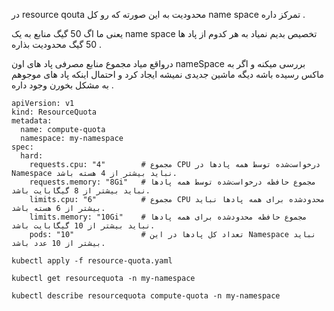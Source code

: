 در resource qouta محدودیت به این صورته که رو کل name space تمرکز داره .

یعنی ما اگ 50 گیگ منابع به یک name space تخصیص بدیم نمیاد به هر کدوم از پاد ها 50 گیگ محدودیت بذاره .

درواقع میاد مجموع منابع مصرفی پاد های اون nameSpace بررسی میکنه و اگر به ماکس رسیده باشه دیگه ماشین جدیدی نمیشه ایجاد کرد و احتمال اینکه پاد های موجوهم به مشکل بخورن وجود داره .
```
apiVersion: v1
kind: ResourceQuota
metadata:
  name: compute-quota
  namespace: my-namespace
spec:
  hard:
    requests.cpu: "4"        # مجموع CPU درخواست‌شده توسط همه پادها در Namespace نباید بیشتر از 4 هسته باشد.
    requests.memory: "8Gi"   # مجموع حافظه درخواست‌شده توسط همه پادها نباید بیشتر از 8 گیگابایت باشد.
    limits.cpu: "6"          # مجموع CPU محدود‌شده برای همه پادها نباید بیشتر از 6 هسته باشد.
    limits.memory: "10Gi"    # مجموع حافظه محدود‌شده برای همه پادها نباید بیشتر از 10 گیگابایت باشد.
    pods: "10"               # تعداد کل پادها در این Namespace نباید بیشتر از 10 عدد باشد.
```

```
kubectl apply -f resource-quota.yaml
```

```
kubectl get resourcequota -n my-namespace
```

```
kubectl describe resourcequota compute-quota -n my-namespace
```

